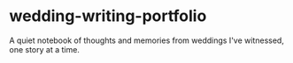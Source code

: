 # wedding-writing-portfolio
A quiet notebook of thoughts and memories from weddings I've witnessed, one story at a time.

